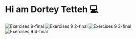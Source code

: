 # Hi am Dortey Tetteh 💻 


![Exercises 9-final](https://user-images.githubusercontent.com/70604577/229875491-f86ea15b-a04f-4ccd-b253-d5dec831528f.png)
![Exercises 9 2-final](https://user-images.githubusercontent.com/70604577/229875495-a7f86dda-952b-4a03-970d-a3b96a8bcc10.png)
![Exercises 9 3-final](https://user-images.githubusercontent.com/70604577/229875499-1cb39540-f487-437d-93b1-ce93926ecc87.png)
![Exercises 9 4-final](https://user-images.githubusercontent.com/70604577/229875502-cd74a8be-25e0-49cc-ab80-70a15e77b0a9.png)




